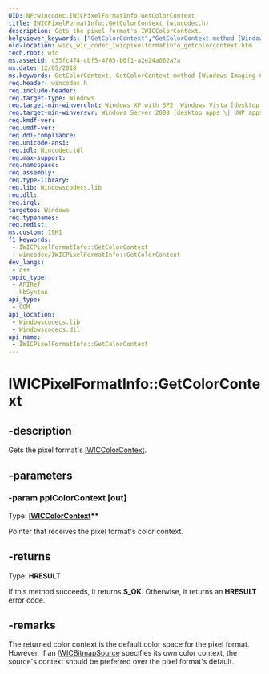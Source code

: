 ```yaml
---
UID: NF:wincodec.IWICPixelFormatInfo.GetColorContext
title: IWICPixelFormatInfo::GetColorContext (wincodec.h)
description: Gets the pixel format's IWICColorContext.
helpviewer_keywords: ["GetColorContext","GetColorContext method [Windows Imaging Component]","GetColorContext method [Windows Imaging Component]","IWICPixelFormatInfo interface","IWICPixelFormatInfo interface [Windows Imaging Component]","GetColorContext method","IWICPixelFormatInfo.GetColorContext","IWICPixelFormatInfo::GetColorContext","_wic_codec_iwicpixelformatinfo_getcolorcontext","wic._wic_codec_iwicpixelformatinfo_getcolorcontext","wincodec/IWICPixelFormatInfo::GetColorContext"]
old-location: wic\_wic_codec_iwicpixelformatinfo_getcolorcontext.htm
tech.root: wic
ms.assetid: c35fc474-cbf5-4705-b0f1-a2e24a062a7a
ms.date: 12/05/2018
ms.keywords: GetColorContext, GetColorContext method [Windows Imaging Component], GetColorContext method [Windows Imaging Component],IWICPixelFormatInfo interface, IWICPixelFormatInfo interface [Windows Imaging Component],GetColorContext method, IWICPixelFormatInfo.GetColorContext, IWICPixelFormatInfo::GetColorContext, _wic_codec_iwicpixelformatinfo_getcolorcontext, wic._wic_codec_iwicpixelformatinfo_getcolorcontext, wincodec/IWICPixelFormatInfo::GetColorContext
req.header: wincodec.h
req.include-header: 
req.target-type: Windows
req.target-min-winverclnt: Windows XP with SP2, Windows Vista [desktop apps \| UWP apps]
req.target-min-winversvr: Windows Server 2008 [desktop apps \| UWP apps]
req.kmdf-ver: 
req.umdf-ver: 
req.ddi-compliance: 
req.unicode-ansi: 
req.idl: Wincodec.idl
req.max-support: 
req.namespace: 
req.assembly: 
req.type-library: 
req.lib: Windowscodecs.lib
req.dll: 
req.irql: 
targetos: Windows
req.typenames: 
req.redist: 
ms.custom: 19H1
f1_keywords:
 - IWICPixelFormatInfo::GetColorContext
 - wincodec/IWICPixelFormatInfo::GetColorContext
dev_langs:
 - c++
topic_type:
 - APIRef
 - kbSyntax
api_type:
 - COM
api_location:
 - Windowscodecs.lib
 - Windowscodecs.dll
api_name:
 - IWICPixelFormatInfo::GetColorContext
---
```


# IWICPixelFormatInfo::GetColorContext


## -description

Gets the pixel format's <a href="/windows/desktop/api/wincodec/nn-wincodec-iwiccolorcontext">IWICColorContext</a>.

## -parameters

### -param ppIColorContext [out]

Type: <b><a href="/windows/desktop/api/wincodec/nn-wincodec-iwiccolorcontext">IWICColorContext</a>**</b>

Pointer that receives the pixel format's color context.

## -returns

Type: <b>HRESULT</b>

If this method succeeds, it returns <b xmlns:loc="http://microsoft.com/wdcml/l10n">S_OK</b>. Otherwise, it returns an <b xmlns:loc="http://microsoft.com/wdcml/l10n">HRESULT</b> error code.

## -remarks

The returned color context is the default color space for the pixel format. However, if an <a href="/windows/desktop/wic/-wic-imp-iwicbitmapsource">IWICBitmapSource</a> specifies its own color context, the source's context should be preferred over the pixel format's default.

